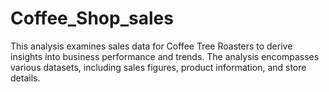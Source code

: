 # Coffee_Shop_sales
This analysis examines sales data for Coffee Tree Roasters to derive insights into business performance and trends. The analysis encompasses various datasets, including sales figures, product information, and store details.
